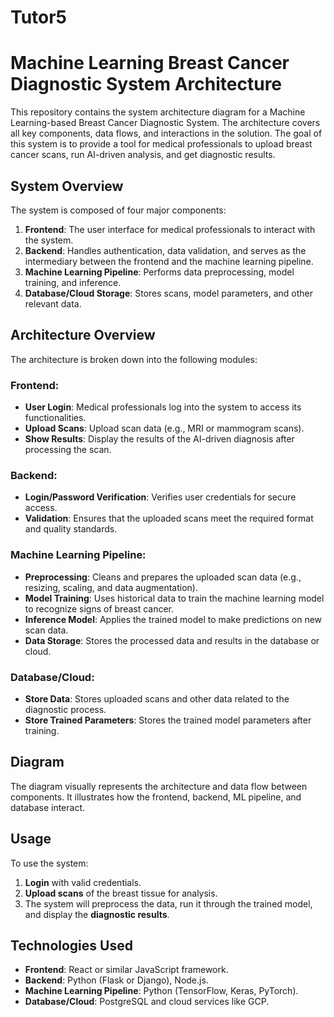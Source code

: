 # Tutor5
# Machine Learning Breast Cancer Diagnostic System Architecture

This repository contains the system architecture diagram for a Machine Learning-based Breast Cancer Diagnostic System. The architecture covers all key components, data flows, and interactions in the solution. The goal of this system is to provide a tool for medical professionals to upload breast cancer scans, run AI-driven analysis, and get diagnostic results.

## System Overview

The system is composed of four major components:

1. **Frontend**: The user interface for medical professionals to interact with the system.
2. **Backend**: Handles authentication, data validation, and serves as the intermediary between the frontend and the machine learning pipeline.
3. **Machine Learning Pipeline**: Performs data preprocessing, model training, and inference.
4. **Database/Cloud Storage**: Stores scans, model parameters, and other relevant data.

## Architecture Overview

The architecture is broken down into the following modules:

### Frontend:
- **User Login**: Medical professionals log into the system to access its functionalities.
- **Upload Scans**: Upload scan data (e.g., MRI or mammogram scans).
- **Show Results**: Display the results of the AI-driven diagnosis after processing the scan.

### Backend:
- **Login/Password Verification**: Verifies user credentials for secure access.
- **Validation**: Ensures that the uploaded scans meet the required format and quality standards.

### Machine Learning Pipeline:
- **Preprocessing**: Cleans and prepares the uploaded scan data (e.g., resizing, scaling, and data augmentation).
- **Model Training**: Uses historical data to train the machine learning model to recognize signs of breast cancer.
- **Inference Model**: Applies the trained model to make predictions on new scan data.
- **Data Storage**: Stores the processed data and results in the database or cloud.

### Database/Cloud:
- **Store Data**: Stores uploaded scans and other data related to the diagnostic process.
- **Store Trained Parameters**: Stores the trained model parameters after training.
  
## Diagram

The diagram visually represents the architecture and data flow between components. It illustrates how the frontend, backend, ML pipeline, and database interact.

## Usage

To use the system:
1. **Login** with valid credentials.
2. **Upload scans** of the breast tissue for analysis.
3. The system will preprocess the data, run it through the trained model, and display the **diagnostic results**.

## Technologies Used

- **Frontend**: React or similar JavaScript framework.
- **Backend**: Python (Flask or Django), Node.js.
- **Machine Learning Pipeline**: Python (TensorFlow, Keras, PyTorch).
- **Database/Cloud**: PostgreSQL and cloud services like GCP.



